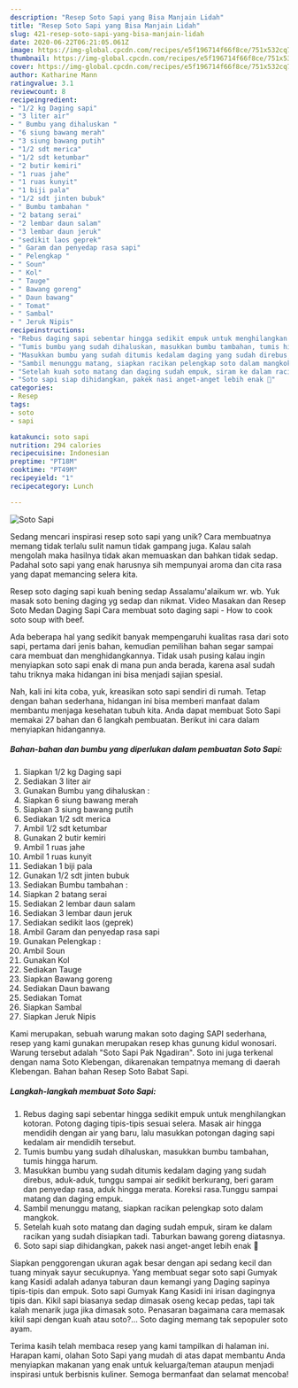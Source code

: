 ```yaml
---
description: "Resep Soto Sapi yang Bisa Manjain Lidah"
title: "Resep Soto Sapi yang Bisa Manjain Lidah"
slug: 421-resep-soto-sapi-yang-bisa-manjain-lidah
date: 2020-06-22T06:21:05.061Z
image: https://img-global.cpcdn.com/recipes/e5f196714f66f8ce/751x532cq70/soto-sapi-foto-resep-utama.jpg
thumbnail: https://img-global.cpcdn.com/recipes/e5f196714f66f8ce/751x532cq70/soto-sapi-foto-resep-utama.jpg
cover: https://img-global.cpcdn.com/recipes/e5f196714f66f8ce/751x532cq70/soto-sapi-foto-resep-utama.jpg
author: Katharine Mann
ratingvalue: 3.1
reviewcount: 8
recipeingredient:
- "1/2 kg Daging sapi"
- "3 liter air"
- " Bumbu yang dihaluskan "
- "6 siung bawang merah"
- "3 siung bawang putih"
- "1/2 sdt merica"
- "1/2 sdt ketumbar"
- "2 butir kemiri"
- "1 ruas jahe"
- "1 ruas kunyit"
- "1 biji pala"
- "1/2 sdt jinten bubuk"
- " Bumbu tambahan "
- "2 batang serai"
- "2 lembar daun salam"
- "3 lembar daun jeruk"
- "sedikit laos geprek"
- " Garam dan penyedap rasa sapi"
- " Pelengkap "
- " Soun"
- " Kol"
- " Tauge"
- " Bawang goreng"
- " Daun bawang"
- " Tomat"
- " Sambal"
- " Jeruk Nipis"
recipeinstructions:
- "Rebus daging sapi sebentar hingga sedikit empuk untuk menghilangkan kotoran. Potong daging tipis-tipis sesuai selera. Masak air hingga mendidih dengan air yang baru, lalu masukkan potongan daging sapi kedalam air mendidih tersebut."
- "Tumis bumbu yang sudah dihaluskan, masukkan bumbu tambahan, tumis hingga harum."
- "Masukkan bumbu yang sudah ditumis kedalam daging yang sudah direbus, aduk-aduk, tunggu sampai air sedikit berkurang, beri garam dan penyedap rasa, aduk hingga merata. Koreksi rasa.Tunggu sampai matang dan daging empuk."
- "Sambil menunggu matang, siapkan racikan pelengkap soto dalam mangkok."
- "Setelah kuah soto matang dan daging sudah empuk, siram ke dalam racikan yang sudah disiapkan tadi. Taburkan bawang goreng diatasnya."
- "Soto sapi siap dihidangkan, pakek nasi anget-anget lebih enak 🥰"
categories:
- Resep
tags:
- soto
- sapi

katakunci: soto sapi 
nutrition: 294 calories
recipecuisine: Indonesian
preptime: "PT18M"
cooktime: "PT49M"
recipeyield: "1"
recipecategory: Lunch

---
```



![Soto Sapi](https://img-global.cpcdn.com/recipes/e5f196714f66f8ce/751x532cq70/soto-sapi-foto-resep-utama.jpg)

Sedang mencari inspirasi resep soto sapi yang unik? Cara membuatnya memang tidak terlalu sulit namun tidak gampang juga. Kalau salah mengolah maka hasilnya tidak akan memuaskan dan bahkan tidak sedap. Padahal soto sapi yang enak harusnya sih mempunyai aroma dan cita rasa yang dapat memancing selera kita.

Resep soto daging sapi kuah bening sedap Assalamu&#39;alaikum wr. wb. Yuk masak soto bening daging yg sedap dan nikmat. Video Masakan dan Resep Soto Medan Daging Sapi Cara membuat soto daging sapi - How to cook soto soup with beef.

Ada beberapa hal yang sedikit banyak mempengaruhi kualitas rasa dari soto sapi, pertama dari jenis bahan, kemudian pemilihan bahan segar sampai cara membuat dan menghidangkannya. Tidak usah pusing kalau ingin menyiapkan soto sapi enak di mana pun anda berada, karena asal sudah tahu triknya maka hidangan ini bisa menjadi sajian spesial.


Nah, kali ini kita coba, yuk, kreasikan soto sapi sendiri di rumah. Tetap dengan bahan sederhana, hidangan ini bisa memberi manfaat dalam membantu menjaga kesehatan tubuh kita. Anda dapat membuat Soto Sapi memakai 27 bahan dan 6 langkah pembuatan. Berikut ini cara dalam menyiapkan hidangannya.

<!--inarticleads1-->

##### Bahan-bahan dan bumbu yang diperlukan dalam pembuatan Soto Sapi:

1. Siapkan 1/2 kg Daging sapi
1. Sediakan 3 liter air
1. Gunakan  Bumbu yang dihaluskan :
1. Siapkan 6 siung bawang merah
1. Siapkan 3 siung bawang putih
1. Sediakan 1/2 sdt merica
1. Ambil 1/2 sdt ketumbar
1. Gunakan 2 butir kemiri
1. Ambil 1 ruas jahe
1. Ambil 1 ruas kunyit
1. Sediakan 1 biji pala
1. Gunakan 1/2 sdt jinten bubuk
1. Sediakan  Bumbu tambahan :
1. Siapkan 2 batang serai
1. Sediakan 2 lembar daun salam
1. Sediakan 3 lembar daun jeruk
1. Sediakan sedikit laos (geprek)
1. Ambil  Garam dan penyedap rasa sapi
1. Gunakan  Pelengkap :
1. Ambil  Soun
1. Gunakan  Kol
1. Sediakan  Tauge
1. Siapkan  Bawang goreng
1. Sediakan  Daun bawang
1. Sediakan  Tomat
1. Siapkan  Sambal
1. Siapkan  Jeruk Nipis


Kami merupakan, sebuah warung makan soto daging SAPI sederhana, resep yang kami gunakan merupakan resep khas gunung kidul wonosari. Warung tersebut adalah &#34;Soto Sapi Pak Ngadiran&#34;. Soto ini juga terkenal dengan nama Soto Klebengan, dikarenakan tempatnya memang di daerah Klebengan. Bahan bahan Resep Soto Babat Sapi. 

<!--inarticleads2-->

##### Langkah-langkah membuat Soto Sapi:

1. Rebus daging sapi sebentar hingga sedikit empuk untuk menghilangkan kotoran. Potong daging tipis-tipis sesuai selera. Masak air hingga mendidih dengan air yang baru, lalu masukkan potongan daging sapi kedalam air mendidih tersebut.
1. Tumis bumbu yang sudah dihaluskan, masukkan bumbu tambahan, tumis hingga harum.
1. Masukkan bumbu yang sudah ditumis kedalam daging yang sudah direbus, aduk-aduk, tunggu sampai air sedikit berkurang, beri garam dan penyedap rasa, aduk hingga merata. Koreksi rasa.Tunggu sampai matang dan daging empuk.
1. Sambil menunggu matang, siapkan racikan pelengkap soto dalam mangkok.
1. Setelah kuah soto matang dan daging sudah empuk, siram ke dalam racikan yang sudah disiapkan tadi. Taburkan bawang goreng diatasnya.
1. Soto sapi siap dihidangkan, pakek nasi anget-anget lebih enak 🥰


Siapkan penggorengan ukuran agak besar dengan api sedang kecil dan tuang minyak sayur secukupnya. Yang membuat segar soto sapi Gumyak kang Kasidi adalah adanya taburan daun kemangi yang Daging sapinya tipis-tipis dan empuk. Soto sapi Gumyak Kang Kasidi ini irisan dagingnya tipis dan. Kikil sapi biasanya sedap dimasak oseng kecap pedas, tapi tak kalah menarik juga jika dimasak soto. Penasaran bagaimana cara memasak kikil sapi dengan kuah atau soto?… Soto daging memang tak sepopuler soto ayam. 

Terima kasih telah membaca resep yang kami tampilkan di halaman ini. Harapan kami, olahan Soto Sapi yang mudah di atas dapat membantu Anda menyiapkan makanan yang enak untuk keluarga/teman ataupun menjadi inspirasi untuk berbisnis kuliner. Semoga bermanfaat dan selamat mencoba!
